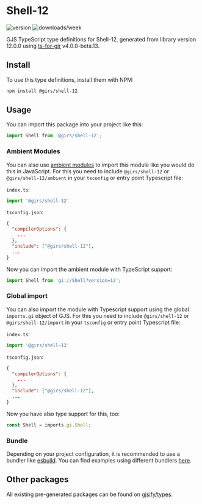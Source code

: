 
# Shell-12

![version](https://img.shields.io/npm/v/@girs/shell-12)
![downloads/week](https://img.shields.io/npm/dw/@girs/shell-12)


GJS TypeScript type definitions for Shell-12, generated from library version 12.0.0 using [ts-for-gir](https://github.com/gjsify/ts-for-gir) v4.0.0-beta.13.


## Install

To use this type definitions, install them with NPM:
```bash
npm install @girs/shell-12
```

## Usage

You can import this package into your project like this:
```ts
import Shell from '@girs/shell-12';
```

### Ambient Modules

You can also use [ambient modules](https://github.com/gjsify/ts-for-gir/tree/main/packages/cli#ambient-modules) to import this module like you would do this in JavaScript.
For this you need to include `@girs/shell-12` or `@girs/shell-12/ambient` in your `tsconfig` or entry point Typescript file:

`index.ts`:
```ts
import '@girs/shell-12'
```

`tsconfig.json`:
```json
{
  "compilerOptions": {
    ...
  },
  "include": ["@girs/shell-12"],
  ...
}
```

Now you can import the ambient module with TypeScript support: 

```ts
import Shell from 'gi://Shell?version=12';
```

### Global import

You can also import the module with Typescript support using the global `imports.gi` object of GJS.
For this you need to include `@girs/shell-12` or `@girs/shell-12/import` in your `tsconfig` or entry point Typescript file:

`index.ts`:
```ts
import '@girs/shell-12'
```

`tsconfig.json`:
```json
{
  "compilerOptions": {
    ...
  },
  "include": ["@girs/shell-12"],
  ...
}
```

Now you have also type support for this, too:

```ts
const Shell = imports.gi.Shell;
```

### Bundle

Depending on your project configuration, it is recommended to use a bundler like [esbuild](https://esbuild.github.io/). You can find examples using different bundlers [here](https://github.com/gjsify/ts-for-gir/tree/main/examples).

## Other packages

All existing pre-generated packages can be found on [gjsify/types](https://github.com/gjsify/types).

